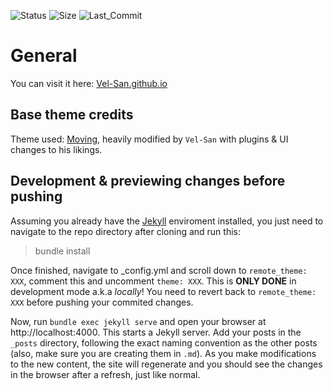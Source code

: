 ![Status](https://img.shields.io/github/deployments/vel-san/vel-san.github.io/github-pages?style=flat-square) ![Size](https://img.shields.io/github/languages/code-size/vel-san/vel-san.github.io?style=flat-square) ![Last_Commit](https://img.shields.io/github/last-commit/vel-san/vel-san.github.io?color=purple&style=flat-square)

# General

You can visit it here: [Vel-San.github.io](https://Vel-San.github.io/)

## Base theme credits

Theme used: [Moving](https://github.com/huangyz0918/moving), heavily modified by `Vel-San` with plugins & UI changes to his likings.

## Development & previewing changes before pushing

Assuming you already have the [Jekyll](https://jekyllrb.com/docs/installation/#guides) enviroment installed, you just need to navigate to the repo directory after cloning and run this:

> bundle install

Once finished, navigate to _config.yml and scroll down to `remote_theme: XXX`, comment this and uncomment `theme: XXX`. This is **ONLY DONE** in development mode a.k.a *locally*! You need to revert back to `remote_theme: XXX` before pushing your commited changes.

Now, run `bundle exec jekyll serve` and open your browser at http://localhost:4000. This starts a Jekyll server. Add your posts in the `_posts` directory, following the exact naming convention as the other posts (also, make sure you are creating them in `.md`). As you make modifications to the new content, the site will regenerate and you should see the changes in the browser after a refresh, just like normal.